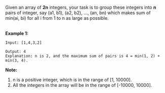 Given an array of __2n__ integers, your task is to group these integers into __n__ pairs of integer, say (a1, b1), (a2, b2), ..., (an, bn) which makes sum of min(ai, bi) for all i from 1 to n as large as possible.<br/><br/>

__Example 1:__<br/>
```
Input: [1,4,3,2]

Output: 4
Explanation: n is 2, and the maximum sum of pairs is 4 = min(1, 2) + min(3, 4).
```
__Note:__
<ol>
  <li>n is a positive integer, which is in the range of [1, 10000].</li>
  <li>All the integers in the array will be in the range of [-10000, 10000].</li>
</ol>
